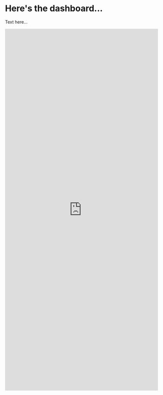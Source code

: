# Here's the dashboard...

Text here...

<iframe src="https://insights.arcgis.com/#/embed/76146c12acf04fe492e31b726ae182af" width="100%" height="1190" frameborder="0"></iframe>

